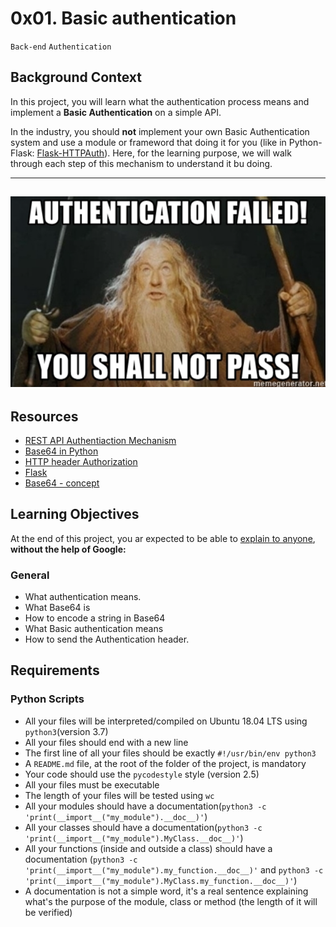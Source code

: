 # 0x01. Basic authentication

`Back-end`  `Authentication`

## Background Context
In this project, you will learn what the authentication process means and implement a **Basic Authentication** on a simple API.

In the industry, you should **not** implement your own Basic Authentication system and use a module or frameword that doing it for you (like in Python-Flask: [Flask-HTTPAuth](https://flask-httpauth.readthedocs.io/en/latest/)). Here, for the learning purpose, we will walk through each step of this mechanism to understand it bu doing.

---
![6ccb363443a8f301bc2bc38d7a08e9650117de7c.png](assets/6ccb363443a8f301bc2bc38d7a08e9650117de7c.png)
---

## Resources
* [REST API Authentiaction Mechanism]()
* [Base64 in Python]()
* [HTTP header Authorization]()
* [Flask]()
* [Base64 - concept]()


## Learning Objectives
At the end of this project, you ar expected to be able to [explain to anyone](), **without the help of Google:**

### General
- What authentication means.
- What Base64 is
- How to encode a string in Base64
- What Basic authentication means
- How to send the Authentication header.

## Requirements

### Python Scripts
- All your files will be interpreted/compiled on Ubuntu 18.04 LTS using `python3`(version 3.7)
- All your files should end with a new line
- The first line of all your files should be exactly `#!/usr/bin/env python3`
- A `README.md` file, at the root of the folder of the project, is mandatory
- Your code should use the `pycodestyle` style (version 2.5)
- All your files must be executable
- The length of your files will be tested using `wc`
- All your modules should have a documentation(`python3 -c 'print(__import__("my_module").__doc__)'`)
- All your classes should have a documentation(`python3 -c 'print(__import__("my_module").MyClass.__doc__)'`)
- All your functions (inside and outside a class) should have a documentation (`python3 -c 'print(__import__("my_module").my_function.__doc__)'` and `python3 -c 'print(__import__("my_module").MyClass.my_function.__doc__)'`)
- A documentation is not a simple word, it's a real sentence explaining what's the purpose of the module, class or method (the length of it will be verified)
